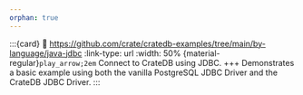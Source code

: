 ```yaml
---
orphan: true
---
```

:::{card}
:link: https://github.com/crate/cratedb-examples/tree/main/by-language/java-jdbc
:link-type: url
:width: 50%
{material-regular}`play_arrow;2em`
Connect to CrateDB using JDBC.
+++
Demonstrates a basic example using both the vanilla PostgreSQL JDBC Driver
and the CrateDB JDBC Driver.
:::
